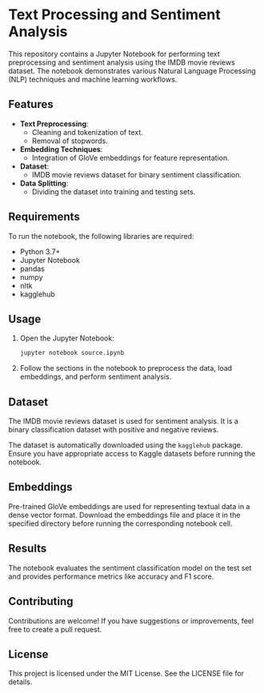 # Text Processing and Sentiment Analysis

This repository contains a Jupyter Notebook for performing text preprocessing and sentiment analysis using the IMDB movie reviews dataset. The notebook demonstrates various Natural Language Processing (NLP) techniques and machine learning workflows.

## Features

- **Text Preprocessing**:
  - Cleaning and tokenization of text.
  - Removal of stopwords.
- **Embedding Techniques**:
  - Integration of GloVe embeddings for feature representation.
- **Dataset**:
  - IMDB movie reviews dataset for binary sentiment classification.
- **Data Splitting**:
  - Dividing the dataset into training and testing sets.

## Requirements

To run the notebook, the following libraries are required:

- Python 3.7+
- Jupyter Notebook
- pandas
- numpy
- nltk
- kagglehub

## Usage

1. Open the Jupyter Notebook:
   ```bash
   jupyter notebook source.ipynb
   ```
2. Follow the sections in the notebook to preprocess the data, load embeddings, and perform sentiment analysis.

## Dataset

The IMDB movie reviews dataset is used for sentiment analysis. It is a binary classification dataset with positive and negative reviews.

The dataset is automatically downloaded using the `kagglehub` package. Ensure you have appropriate access to Kaggle datasets before running the notebook.

## Embeddings

Pre-trained GloVe embeddings are used for representing textual data in a dense vector format. Download the embeddings file and place it in the specified directory before running the corresponding notebook cell.

## Results

The notebook evaluates the sentiment classification model on the test set and provides performance metrics like accuracy and F1 score.

## Contributing

Contributions are welcome! If you have suggestions or improvements, feel free to create a pull request.

## License

This project is licensed under the MIT License. See the LICENSE file for details.


